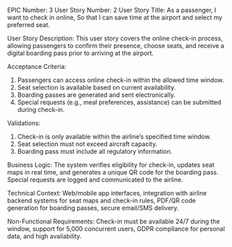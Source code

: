EPIC Number: 3
User Story Number: 2
User Story Title: As a passenger, I want to check in online, So that I can save time at the airport and select my preferred seat.

User Story Description: This user story covers the online check-in process, allowing passengers to confirm their presence, choose seats, and receive a digital boarding pass prior to arriving at the airport.

Acceptance Criteria:
1. Passengers can access online check-in within the allowed time window.
2. Seat selection is available based on current availability.
3. Boarding passes are generated and sent electronically.
4. Special requests (e.g., meal preferences, assistance) can be submitted during check-in.

Validations:
1. Check-in is only available within the airline’s specified time window.
2. Seat selection must not exceed aircraft capacity.
3. Boarding pass must include all regulatory information.

Business Logic: The system verifies eligibility for check-in, updates seat maps in real time, and generates a unique QR code for the boarding pass. Special requests are logged and communicated to the airline.

Technical Context: Web/mobile app interfaces, integration with airline backend systems for seat maps and check-in rules, PDF/QR code generation for boarding passes, secure email/SMS delivery.

Non-Functional Requirements: Check-in must be available 24/7 during the window, support for 5,000 concurrent users, GDPR compliance for personal data, and high availability.